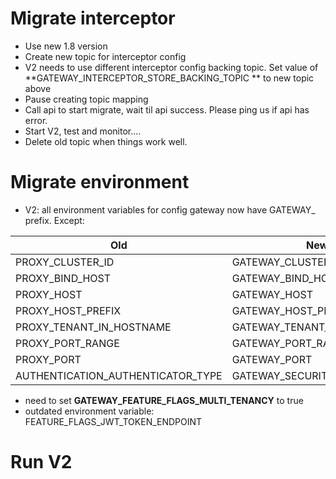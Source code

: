 # Migrate interceptor

- Use new 1.8 version
- Create new topic for interceptor config
- V2 needs to use different interceptor config backing topic. Set value of **GATEWAY_INTERCEPTOR_STORE_BACKING_TOPIC
  ** to new topic above
- Pause creating topic mapping
- Call api to start migrate, wait til api success. Please ping us if api has error.
- Start V2, test and monitor....
- Delete old topic when things work well.

# Migrate environment

- V2: all environment variables for config gateway now have GATEWAY_ prefix. Except:

| Old                               | New                        |
|-----------------------------------|----------------------------|
| PROXY_CLUSTER_ID                  | GATEWAY_CLUSTER_ID         |
| PROXY_BIND_HOST                   | GATEWAY_BIND_HOST          |
| PROXY_HOST                        | GATEWAY_HOST               |
| PROXY_HOST_PREFIX                 | GATEWAY_HOST_PREFIX        |
| PROXY_TENANT_IN_HOSTNAME          | GATEWAY_TENANT_IN_HOSTNAME |
| PROXY_PORT_RANGE                  | GATEWAY_PORT_RANGE         |
| PROXY_PORT                        | GATEWAY_PORT               |
| AUTHENTICATION_AUTHENTICATOR_TYPE | GATEWAY_SECURITY_PROTOCOL  |

- need to set **GATEWAY_FEATURE_FLAGS_MULTI_TENANCY** to true
- outdated environment variable: FEATURE_FLAGS_JWT_TOKEN_ENDPOINT

# Run V2